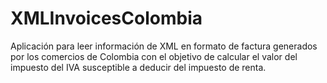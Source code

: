 # XMLInvoicesColombia
Aplicación para leer información de XML en formato de factura generados por los comercios de Colombia con el objetivo de calcular el valor del impuesto del IVA susceptible a deducir del impuesto de renta.
